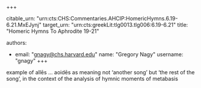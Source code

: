 +++


citable_urn: "urn:cts:CHS:Commentaries.AHCIP:HomericHymns.6.19-6.21.MxEJynj"
target_urn: "urn:cts:greekLit:tlg0013.tlg006:6.19-6.21"
title: "Homeric Hymns To Aphrodite 19-21"

authors:
- email: "gnagy@chs.harvard.edu"
  name: "Gregory Nagy"
  username: "gnagy"
+++

<p>example of allēs … aoidēs as meaning not ‘another song’ but ‘the rest of the song’, in the context of the analysis of hymnic moments of metabasis</p>